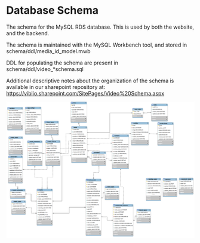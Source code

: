 Database Schema
=======================

The schema for the MySQL RDS database.  This is used by both the
website, and the backend.

The schema is maintained with the MySQL Workbench tool, and stored in
schema/ddl/media_id_model.mwb

DDL for populating the schema are present in
schema/ddl/video_*schema.sql

Additional descriptive notes about the organization of the schema is
available in our sharepoint repository at: https://viblio.sharepoint.com/SitePages/Video%20Schema.aspx

![Schema Diagram](./ddl/schema.png)

